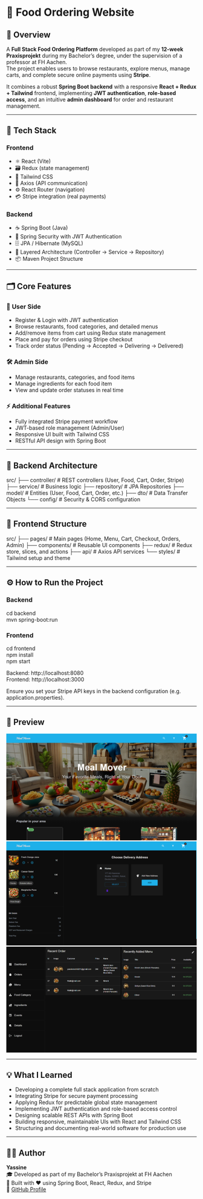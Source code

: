 # 🍔 Food Ordering Website

## 🚀 Overview  
A **Full Stack Food Ordering Platform** developed as part of my **12-week Praxisprojekt** during my Bachelor’s degree, under the supervision of a professor at FH Aachen.  
The project enables users to browse restaurants, explore menus, manage carts, and complete secure online payments using **Stripe**.  

It combines a robust **Spring Boot backend** with a responsive **React + Redux + Tailwind** frontend, implementing **JWT authentication**, **role-based access**, and an intuitive **admin dashboard** for order and restaurant management.

---

## 🧩 Tech Stack

### **Frontend**
- ⚛️ React (Vite)
- 🗃️ Redux (state management)
- 🎨 Tailwind CSS
- 🔄 Axios (API communication)
- ⚙️ React Router (navigation)
- 💳 Stripe integration (real payments)

### **Backend**
- ☕ Spring Boot (Java)
- 🔐 Spring Security with JWT Authentication
- 🗄️ JPA / Hibernate (MySQL)
- 🧠 Layered Architecture (Controller → Service → Repository)
- 📦 Maven Project Structure

---

## 🗂️ Core Features

### 👤 **User Side**
- Register & Login with JWT authentication  
- Browse restaurants, food categories, and detailed menus  
- Add/remove items from cart using Redux state management  
- Place and pay for orders using Stripe checkout  
- Track order status (Pending → Accepted → Delivering → Delivered)  

### 🛠️ **Admin Side**
- Manage restaurants, categories, and food items  
- Manage ingredients for each food item  
- View and update order statuses in real time  

### ⚡ **Additional Features**
- Fully integrated Stripe payment workflow  
- JWT-based role management (Admin/User)  
- Responsive UI built with Tailwind CSS  
- RESTful API design with Spring Boot  

---

## 🧱 Backend Architecture

src/
├── controller/      # REST controllers (User, Food, Cart, Order, Stripe)
├── service/         # Business logic
├── repository/      # JPA Repositories
├── model/           # Entities (User, Food, Cart, Order, etc.)
├── dto/             # Data Transfer Objects
└── config/          # Security & CORS configuration

---

## 🎨 Frontend Structure

src/
├── pages/           # Main pages (Home, Menu, Cart, Checkout, Orders, Admin)
├── components/      # Reusable UI components
├── redux/           # Redux store, slices, and actions
├── api/             # Axios API services
└── styles/          # Tailwind setup and theme

---



## ⚙️ How to Run the Project

### **Backend**
cd backend  
mvn spring-boot:run  

### **Frontend**
cd frontend  
npm install  
npm start  

Backend: http://localhost:8080  
Frontend: http://localhost:3000  

Ensure you set your Stripe API keys in the backend configuration (e.g. application.properties).

---

## 📸 Preview  


![Homepage Screenshot](screenshots/home.png)  
![Cart and Checkout](screenshots/checkout.png)  
![Admin Dashboard](screenshots/HomeAdmin.png)

---

## 💡 What I Learned
- Developing a complete full stack application from scratch  
- Integrating Stripe for secure payment processing  
- Applying Redux for predictable global state management  
- Implementing JWT authentication and role-based access control  
- Designing scalable REST APIs with Spring Boot  
- Building responsive, maintainable UIs with React and Tailwind CSS  
- Structuring and documenting real-world software for production use  

---

## 🧑‍💻 Author
**Yassine**  
🎓 Developed as part of my Bachelor’s Praxisprojekt at FH Aachen  
📍 Built with ❤️ using Spring Boot, React, Redux, and Stripe  
🔗 [GitHub Profile](https://github.com/yassine1237)
